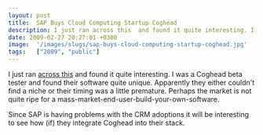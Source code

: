 ```yaml
---
layout: post
title:  SAP Buys Cloud Computing Startup Coghead
description: I just ran across this  and found it quite interesting. I was a Coghead beta tester and found their software quite unique. Apparently they either couldnt find a niche or their timing was a little premature. Perhaps the market is not quite ripe for a mass-market-end-user-build-your-own-software. Since SAP is having problems with the CRM adoptions it will be interesting to see how (if) they integrate Coghead into their stack.
date: 2009-02-27 20:27:01 +0300
image:  '/images/slugs/sap-buys-cloud-computing-startup-coghead.jpg'
tags:   ["2009", "public"]
---
```

<p>I just ran <a href="http://www.informationweek.com/news/services/saas/showArticle.jhtml?articleID=214502010&subSection=Business+Intelligence" target="_blank">across this</a> and found it quite interesting. I was a Coghead beta tester and found their software quite unique. Apparently they either couldn't find a niche or their timing was a little premature. Perhaps the market is not quite ripe for a mass-market-end-user-build-your-own-software.</p>
<p>Since SAP is having problems with the CRM adoptions it will be interesting to see how (if) they integrate Coghead into their stack.</p>

